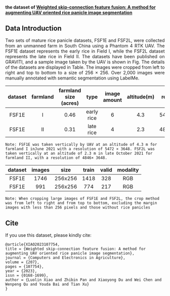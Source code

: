 
#### the dataset of [Weighted skip-connection feature fusion: A method for augmenting UAV oriented rice panicle image segmentation](https://doi.org/10.1016/j.compag.2023.107754)

## Data Introduction

<div style="text-align: justify">Two sets of mature rice panicle datasets, FSF1E and FSF2L, were collected from an unmanned farm in South China using a Phantom 4 RTK UAV. The FSF1E dataset represents the early rice in Field I, while the FSF2L dataset represents the late rice in Field II. The datasets have been published on GRAVITI, and a sample image taken by the UAV is shown in Fig. The details of the datasets are displayed in Table.
The images were cropped from left to right and top to bottom to a size of 256 × 256. Over 2,000 images were manually annotated with semantic segmentation using LabelMe.</div>


|   dataset | farmland         |   farmland size (acres) |   type | image amount | altitude(m) | resolution |
|:------------:|:--------------------:|:-------------:|:--------------:|:--------------:|:--------------:|:--------------:|
|           FSF1E | I |           0.46 |       early rice | 6 | 4.3| 5472x3648|
|           FSF1E | II |           0.31 |       late rice | 4 | 2.3|4826x3648|

```Note: FSF1E was taken vertically by UAV at an altitude of 4.3 m for farmland I inJune 2021 with a resolution of 5472 × 3648. FSF2L was taken vertically at an altitude of 2.3 m in late October 2021 for farmland II, with a resolution of 4846× 3648.```



|   dataset | images         |   size |   train | valid | modality  |
|:------------:|:--------------------:|:-------------:|:--------------:|:--------------:|:--------------:|
|           FSF1E | 1746 |           256x256 |       1418 | 328 | RGB| 
|           FSF1E | 991 |           256x256 |       774 | 217 | RGB|

```Note: When cropping large images of FSF1E and FSF2L, the crop method was from left to right and from top to bottom, excluding the margin images with less than 256 pixels and those without rice panicles```

## Cite
If you use this dataset, please kindly cite:
```
@article{XIAO2023107754,
title = {Weighted skip-connection feature fusion: A method for augmenting UAV oriented rice panicle image segmentation},
journal = {Computers and Electronics in Agriculture},
volume = {207},
pages = {107754},
year = {2023},
issn = {0168-1699},
author = {Luolin Xiao and Zhibin Pan and Xiaoyong Du and Wei Chen and Wenpeng Qu and Youda Bai and Tian Xu}
}
```
